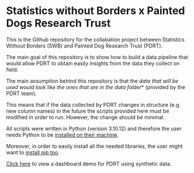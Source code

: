 # Statistics without Borders x Painted Dogs Research Trust

This is the  Github repository for the collabation project between Statistics Without Borders (SWB) and Painted Dog Research Trust (PDRT).

The main goal of this repository is to show how to build a data pipeline that would allow PDRT to obtain easily insights from the data they collect on field.

The main assumption behind this repository is that the *data that will be used would look like the ones that are in the data folder** (provided by the PDRT team). 

This means that if the data collected by PDRT changes in structure (e.g. new column names) in the future the scripts provided here must be modified in order to run. However, the change should be minimal.

All scripts were written in Python (version 3.10.12) and therefore the user needs Python to be [installed on their machine](https://www.python.org/downloads/). 

Moreover, in order to easily install all the needed libraries, the user might want to [install pip too](https://pip.pypa.io/en/stable/installation/).

[Click here](https://wildlife-and-traffic-dashboard-demo.streamlit.app/) to view a dashboard demo for PDRT using synthetic data.

